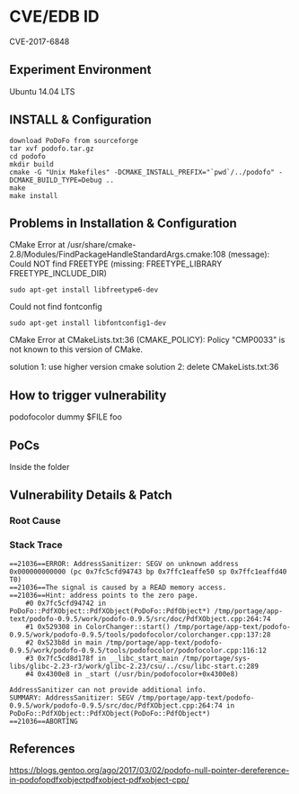 # CVE/EDB ID
CVE-2017-6848

## Experiment Environment
Ubuntu 14.04 LTS

## INSTALL & Configuration
```
download PoDoFo from sourceforge
tar xvf podofo.tar.gz
cd podofo 
mkdir build
cmake -G "Unix Makefiles" -DCMAKE_INSTALL_PREFIX="`pwd`/../podofo" -DCMAKE_BUILD_TYPE=Debug ..
make
make install
```

## Problems in Installation & Configuration
CMake Error at /usr/share/cmake-2.8/Modules/FindPackageHandleStandardArgs.cmake:108 (message):  
  Could NOT find FREETYPE (missing: FREETYPE\_LIBRARY FREETYPE\_INCLUDE\_DIR)  
```
sudo apt-get install libfreetype6-dev
```

Could not find fontconfig
```
sudo apt-get install libfontconfig1-dev
```
CMake Error at CMakeLists.txt:36 (CMAKE\_POLICY):
Policy "CMP0033" is not known to this version of CMake.

solution 1: use higher version cmake
solution 2: delete CMakeLists.txt:36

## How to trigger vulnerability
podofocolor dummy $FILE foo

## PoCs
Inside the folder

## Vulnerability Details & Patch

### Root Cause

### Stack Trace
```
==21036==ERROR: AddressSanitizer: SEGV on unknown address 0x000000000000 (pc 0x7fc5cfd94743 bp 0x7ffc1eaffe50 sp 0x7ffc1eaffd40 T0)
==21036==The signal is caused by a READ memory access.
==21036==Hint: address points to the zero page.
    #0 0x7fc5cfd94742 in PoDoFo::PdfXObject::PdfXObject(PoDoFo::PdfObject*) /tmp/portage/app-text/podofo-0.9.5/work/podofo-0.9.5/src/doc/PdfXObject.cpp:264:74
    #1 0x529308 in ColorChanger::start() /tmp/portage/app-text/podofo-0.9.5/work/podofo-0.9.5/tools/podofocolor/colorchanger.cpp:137:28
    #2 0x523b8d in main /tmp/portage/app-text/podofo-0.9.5/work/podofo-0.9.5/tools/podofocolor/podofocolor.cpp:116:12
    #3 0x7fc5cd8d178f in __libc_start_main /tmp/portage/sys-libs/glibc-2.23-r3/work/glibc-2.23/csu/../csu/libc-start.c:289
    #4 0x4300e8 in _start (/usr/bin/podofocolor+0x4300e8)

AddressSanitizer can not provide additional info.
SUMMARY: AddressSanitizer: SEGV /tmp/portage/app-text/podofo-0.9.5/work/podofo-0.9.5/src/doc/PdfXObject.cpp:264:74 in PoDoFo::PdfXObject::PdfXObject(PoDoFo::PdfObject*)
==21036==ABORTING
```

## References
https://blogs.gentoo.org/ago/2017/03/02/podofo-null-pointer-dereference-in-podofopdfxobjectpdfxobject-pdfxobject-cpp/
